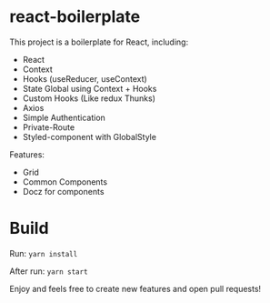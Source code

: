 # react-boilerplate


This project is a boilerplate for React, including:

- React
- Context
- Hooks (useReducer, useContext)
- State Global using Context + Hooks
- Custom Hooks (Like redux Thunks)
- Axios
- Simple Authentication
- Private-Route
- Styled-component with GlobalStyle



Features:

- Grid
- Common Components
- Docz for components


# Build

Run: ```yarn install```

After run: ```yarn start```


Enjoy and feels free to create new features and open pull requests!
